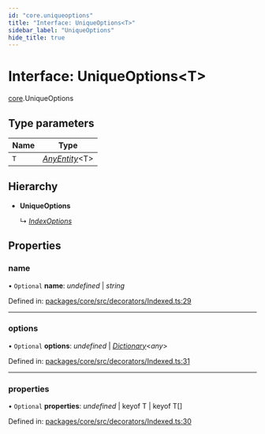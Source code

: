 ```yaml
---
id: "core.uniqueoptions"
title: "Interface: UniqueOptions<T>"
sidebar_label: "UniqueOptions"
hide_title: true
---
```


# Interface: UniqueOptions<T\>

[core](../modules/core.md).UniqueOptions

## Type parameters

Name | Type |
------ | ------ |
`T` | [*AnyEntity*](../modules/core.md#anyentity)<T\> |

## Hierarchy

* **UniqueOptions**

  ↳ [*IndexOptions*](core.indexoptions.md)

## Properties

### name

• `Optional` **name**: *undefined* \| *string*

Defined in: [packages/core/src/decorators/Indexed.ts:29](https://github.com/mikro-orm/mikro-orm/blob/969d4229bd/packages/core/src/decorators/Indexed.ts#L29)

___

### options

• `Optional` **options**: *undefined* \| [*Dictionary*](../modules/core.md#dictionary)<*any*\>

Defined in: [packages/core/src/decorators/Indexed.ts:31](https://github.com/mikro-orm/mikro-orm/blob/969d4229bd/packages/core/src/decorators/Indexed.ts#L31)

___

### properties

• `Optional` **properties**: *undefined* \| keyof T \| keyof T[]

Defined in: [packages/core/src/decorators/Indexed.ts:30](https://github.com/mikro-orm/mikro-orm/blob/969d4229bd/packages/core/src/decorators/Indexed.ts#L30)

